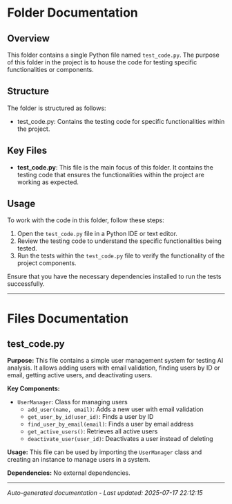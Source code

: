 # Folder Documentation

## Overview
This folder contains a single Python file named `test_code.py`. The purpose of this folder in the project is to house the code for testing specific functionalities or components.

## Structure
The folder is structured as follows:
- test_code.py: Contains the testing code for specific functionalities within the project.

## Key Files
- **test_code.py**: This file is the main focus of this folder. It contains the testing code that ensures the functionalities within the project are working as expected.

## Usage
To work with the code in this folder, follow these steps:
1. Open the `test_code.py` file in a Python IDE or text editor.
2. Review the testing code to understand the specific functionalities being tested.
3. Run the tests within the `test_code.py` file to verify the functionality of the project components.

Ensure that you have the necessary dependencies installed to run the tests successfully.

---

# Files Documentation

## test_code.py

**Purpose:** This file contains a simple user management system for testing AI analysis. It allows adding users with email validation, finding users by ID or email, getting active users, and deactivating users.

**Key Components:**
- `UserManager`: Class for managing users
  - `add_user(name, email)`: Adds a new user with email validation
  - `get_user_by_id(user_id)`: Finds a user by ID
  - `find_user_by_email(email)`: Finds a user by email address
  - `get_active_users()`: Retrieves all active users
  - `deactivate_user(user_id)`: Deactivates a user instead of deleting

**Usage:** This file can be used by importing the `UserManager` class and creating an instance to manage users in a system.

**Dependencies:** No external dependencies.

---
*Auto-generated documentation - Last updated: 2025-07-17 22:12:15*
